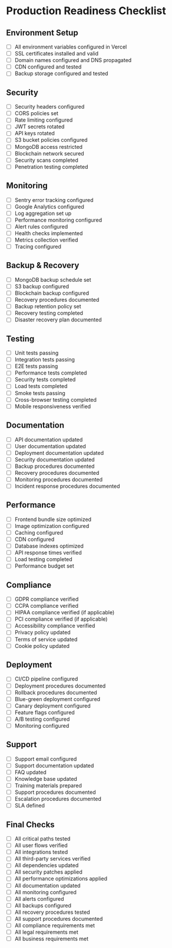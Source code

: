 # Production Readiness Checklist

## Environment Setup
- [ ] All environment variables configured in Vercel
- [ ] SSL certificates installed and valid
- [ ] Domain names configured and DNS propagated
- [ ] CDN configured and tested
- [ ] Backup storage configured and tested

## Security
- [ ] Security headers configured
- [ ] CORS policies set
- [ ] Rate limiting configured
- [ ] JWT secrets rotated
- [ ] API keys rotated
- [ ] S3 bucket policies configured
- [ ] MongoDB access restricted
- [ ] Blockchain network secured
- [ ] Security scans completed
- [ ] Penetration testing completed

## Monitoring
- [ ] Sentry error tracking configured
- [ ] Google Analytics configured
- [ ] Log aggregation set up
- [ ] Performance monitoring configured
- [ ] Alert rules configured
- [ ] Health checks implemented
- [ ] Metrics collection verified
- [ ] Tracing configured

## Backup & Recovery
- [ ] MongoDB backup schedule set
- [ ] S3 backup configured
- [ ] Blockchain backup configured
- [ ] Recovery procedures documented
- [ ] Backup retention policy set
- [ ] Recovery testing completed
- [ ] Disaster recovery plan documented

## Testing
- [ ] Unit tests passing
- [ ] Integration tests passing
- [ ] E2E tests passing
- [ ] Performance tests completed
- [ ] Security tests completed
- [ ] Load tests completed
- [ ] Smoke tests passing
- [ ] Cross-browser testing completed
- [ ] Mobile responsiveness verified

## Documentation
- [ ] API documentation updated
- [ ] User documentation updated
- [ ] Deployment documentation updated
- [ ] Security documentation updated
- [ ] Backup procedures documented
- [ ] Recovery procedures documented
- [ ] Monitoring procedures documented
- [ ] Incident response procedures documented

## Performance
- [ ] Frontend bundle size optimized
- [ ] Image optimization configured
- [ ] Caching configured
- [ ] CDN configured
- [ ] Database indexes optimized
- [ ] API response times verified
- [ ] Load testing completed
- [ ] Performance budget set

## Compliance
- [ ] GDPR compliance verified
- [ ] CCPA compliance verified
- [ ] HIPAA compliance verified (if applicable)
- [ ] PCI compliance verified (if applicable)
- [ ] Accessibility compliance verified
- [ ] Privacy policy updated
- [ ] Terms of service updated
- [ ] Cookie policy updated

## Deployment
- [ ] CI/CD pipeline configured
- [ ] Deployment procedures documented
- [ ] Rollback procedures documented
- [ ] Blue-green deployment configured
- [ ] Canary deployment configured
- [ ] Feature flags configured
- [ ] A/B testing configured
- [ ] Monitoring configured

## Support
- [ ] Support email configured
- [ ] Support documentation updated
- [ ] FAQ updated
- [ ] Knowledge base updated
- [ ] Training materials prepared
- [ ] Support procedures documented
- [ ] Escalation procedures documented
- [ ] SLA defined

## Final Checks
- [ ] All critical paths tested
- [ ] All user flows verified
- [ ] All integrations tested
- [ ] All third-party services verified
- [ ] All dependencies updated
- [ ] All security patches applied
- [ ] All performance optimizations applied
- [ ] All documentation updated
- [ ] All monitoring configured
- [ ] All alerts configured
- [ ] All backups configured
- [ ] All recovery procedures tested
- [ ] All support procedures documented
- [ ] All compliance requirements met
- [ ] All legal requirements met
- [ ] All business requirements met 
